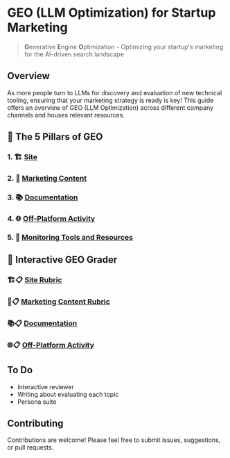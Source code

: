 # GEO (LLM Optimization) for Startup Marketing

> **G**enerative **E**ngine **O**ptimization - Optimizing your startup's marketing for the AI-driven search landscape

## Overview

As more people turn to LLMs for discovery and evaluation of new technical tooling, ensuring that your marketing strategy is ready is key! This guide offers an overview of GEO (LLM Optimization) across different company channels and houses relevant resources.

## 🚀 The 5 Pillars of GEO

### 1. 🏗️ [Site](Site.md)

### 2. 📝 [Marketing Content](TechnicalMarketingContent.md)

### 3. 📚 [Documentation](Documentation.md)

### 4. 🌐 [Off-Platform Activity](OffPlatformActivity.md)

### 5. 👀 [Monitoring Tools and Resources](Tooling.md)

## 🤖 Interactive GEO Grader
### 🏗️📋 [Site Rubric](GeoSiteRubric.md)
### 📝📋 [Marketing Content Rubric](GeoMarketingContentRubric)
### 📚📋 [Documentation](GeoDocumentationRubric.md)
### 🌐📋 [Off-Platform Activity](GeoOffPlatformActivityRubric.md)

## To Do
* Interactive reviewer
* Writing about evaluating each topic
* Persona suite

## Contributing

Contributions are welcome! Please feel free to submit issues, suggestions, or pull requests.
